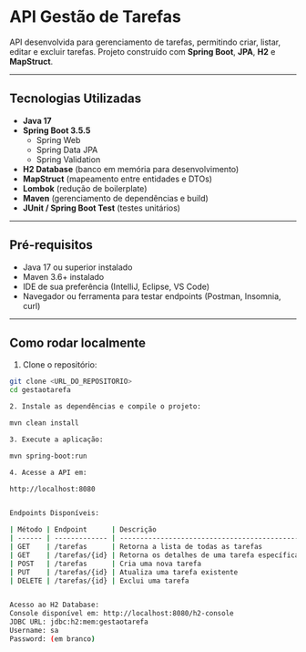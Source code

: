 # API Gestão de Tarefas

API desenvolvida para gerenciamento de tarefas, permitindo criar, listar, editar e excluir tarefas. Projeto construído com **Spring Boot**, **JPA**, **H2** e **MapStruct**.

---

## Tecnologias Utilizadas

- **Java 17**
- **Spring Boot 3.5.5**
  - Spring Web
  - Spring Data JPA
  - Spring Validation
- **H2 Database** (banco em memória para desenvolvimento)
- **MapStruct** (mapeamento entre entidades e DTOs)
- **Lombok** (redução de boilerplate)
- **Maven** (gerenciamento de dependências e build)
- **JUnit / Spring Boot Test** (testes unitários)

---

## Pré-requisitos

- Java 17 ou superior instalado
- Maven 3.6+ instalado
- IDE de sua preferência (IntelliJ, Eclipse, VS Code)
- Navegador ou ferramenta para testar endpoints (Postman, Insomnia, curl)

---

## Como rodar localmente

1. Clone o repositório:
```bash
git clone <URL_DO_REPOSITORIO>
cd gestaotarefa

2. Instale as dependências e compile o projeto:

mvn clean install

3. Execute a aplicação:

mvn spring-boot:run

4. Acesse a API em:

http://localhost:8080


Endpoints Disponíveis: 

| Método | Endpoint      | Descrição                                    |
| ------ | ------------- | -------------------------------------------- |
| GET    | /tarefas      | Retorna a lista de todas as tarefas          |
| GET    | /tarefas/{id} | Retorna os detalhes de uma tarefa específica |
| POST   | /tarefas      | Cria uma nova tarefa                         |
| PUT    | /tarefas/{id} | Atualiza uma tarefa existente                |
| DELETE | /tarefas/{id} | Exclui uma tarefa                            |


Acesso ao H2 Database:
Console disponível em: http://localhost:8080/h2-console
JDBC URL: jdbc:h2:mem:gestaotarefa
Username: sa
Password: (em branco)
